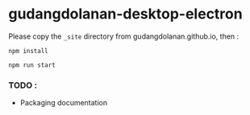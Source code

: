 # gudangdolanan-desktop-electron

Please copy the `_site` directory from gudangdolanan.github.io, then :

```
npm install
```

```
npm run start
```

### TODO :

- Packaging documentation
